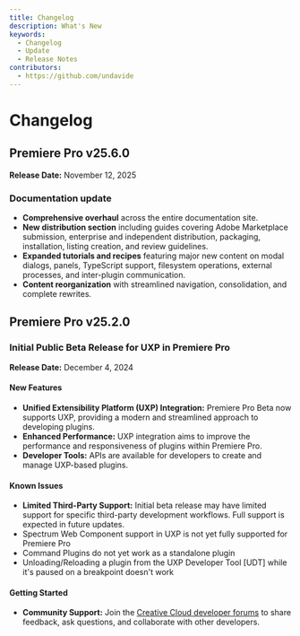 ```yaml
---
title: Changelog
description: What's New
keywords:
  - Changelog
  - Update
  - Release Notes
contributors:
  - https://github.com/undavide
---
```


# Changelog

## Premiere Pro v25.6.0

**Release Date:** November 12, 2025

### Documentation update

- **Comprehensive overhaul** across the entire documentation site.
- **New distribution section** including guides covering Adobe Marketplace submission, enterprise and independent distribution, packaging, installation, listing creation, and review guidelines.
- **Expanded tutorials and recipes** featuring major new content on modal dialogs, panels, TypeScript support, filesystem operations, external processes, and inter-plugin communication.
- **Content reorganization** with streamlined navigation, consolidation, and complete rewrites.

## Premiere Pro v25.2.0

### Initial Public Beta Release for UXP in Premiere Pro

**Release Date:** December 4, 2024

#### New Features

- **Unified Extensibility Platform (UXP) Integration:** Premiere Pro Beta now supports UXP, providing a modern and streamlined approach to developing plugins.
- **Enhanced Performance:** UXP integration aims to improve the performance and responsiveness of plugins within Premiere Pro.
- **Developer Tools:** APIs are available for developers to create and manage UXP-based plugins.

#### Known Issues

- **Limited Third-Party Support:** Initial beta release may have limited support for specific third-party development workflows. Full support is expected in future updates.
- Spectrum Web Component support in UXP is not yet fully supported for Premiere Pro
- Command Plugins do not yet work as a standalone plugin
- Unloading/Reloading a plugin from the UXP Developer Tool [UDT] while it's paused on a breakpoint doesn't work

#### Getting Started

- **Community Support:** Join the [Creative Cloud developer forums](https://forums.creativeclouddeveloper.com/) to share feedback, ask questions, and collaborate with other developers.
